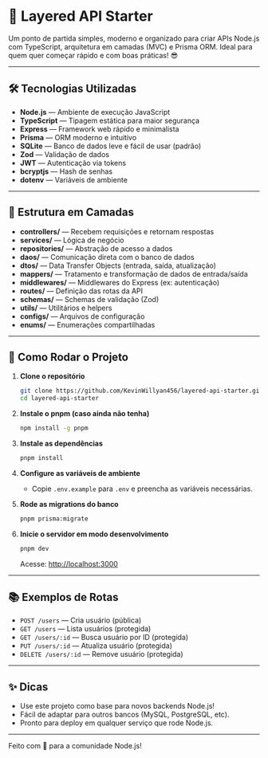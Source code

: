 # 🚀 Layered API Starter

Um ponto de partida simples, moderno e organizado para criar APIs Node.js com TypeScript, arquitetura em camadas (MVC) e Prisma ORM. Ideal para quem quer começar rápido e com boas práticas! 😎

---

## 🛠️ Tecnologias Utilizadas

- **Node.js** — Ambiente de execução JavaScript
- **TypeScript** — Tipagem estática para maior segurança
- **Express** — Framework web rápido e minimalista
- **Prisma** — ORM moderno e intuitivo
- **SQLite** — Banco de dados leve e fácil de usar (padrão)
- **Zod** — Validação de dados
- **JWT** — Autenticação via tokens
- **bcryptjs** — Hash de senhas
- **dotenv** — Variáveis de ambiente

---

## 📁 Estrutura em Camadas

- **controllers/** — Recebem requisições e retornam respostas
- **services/** — Lógica de negócio
- **repositories/** — Abstração de acesso a dados
- **daos/** — Comunicação direta com o banco de dados
- **dtos/** — Data Transfer Objects (entrada, saída, atualização)
- **mappers/** — Tratamento e transformação de dados de entrada/saída
- **middlewares/** — Middlewares do Express (ex: autenticação)
- **routes/** — Definição das rotas da API
- **schemas/** — Schemas de validação (Zod)
- **utils/** — Utilitários e helpers
- **configs/** — Arquivos de configuração
- **enums/** — Enumerações compartilhadas

---

## 🚦 Como Rodar o Projeto

1. **Clone o repositório**

   ```bash
   git clone https://github.com/KevinWillyan456/layered-api-starter.git
   cd layered-api-starter
   ```

2. **Instale o pnpm (caso ainda não tenha)**

   ```bash
   npm install -g pnpm
   ```

3. **Instale as dependências**

   ```bash
   pnpm install
   ```

4. **Configure as variáveis de ambiente**
   - Copie `.env.example` para `.env` e preencha as variáveis necessárias.

5. **Rode as migrations do banco**

   ```bash
   pnpm prisma:migrate
   ```

6. **Inicie o servidor em modo desenvolvimento**

   ```bash
   pnpm dev
   ```

   Acesse: [http://localhost:3000](http://localhost:3000)

---

## 📚 Exemplos de Rotas

- `POST /users` — Cria usuário (pública)
- `GET /users` — Lista usuários (protegida)
- `GET /users/:id` — Busca usuário por ID (protegida)
- `PUT /users/:id` — Atualiza usuário (protegida)
- `DELETE /users/:id` — Remove usuário (protegida)

---

## ✨ Dicas

- Use este projeto como base para novos backends Node.js!
- Fácil de adaptar para outros bancos (MySQL, PostgreSQL, etc).
- Pronto para deploy em qualquer serviço que rode Node.js.

---

Feito com 💙 para a comunidade Node.js!
